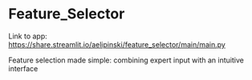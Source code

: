 # Feature_Selector

Link to app:
https://share.streamlit.io/aelipinski/feature_selector/main/main.py

Feature selection made simple: combining expert input with an intuitive interface
